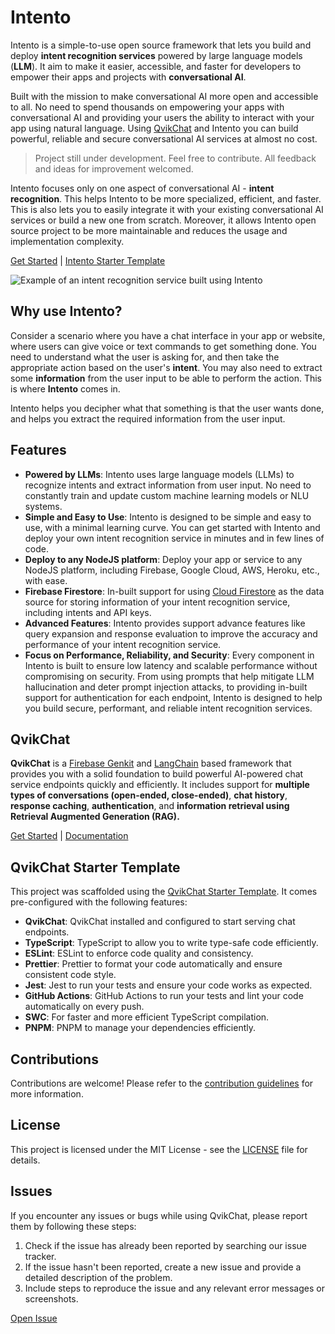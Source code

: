 # Intento

Intento is a simple-to-use open source framework that lets you build and deploy **intent recognition services** powered by large language models (**LLM**). It aim to make it easier, accessible, and faster for developers to empower their apps and projects with **conversational AI**.

Built with the mission to make conversational AI more open and accessible to all. No need to spend thousands on empowering your apps with conversational AI and providing your users the ability to interact with your app using natural language. Using [QvikChat](https://github.com/oconva/qvikchat) and Intento you can build powerful, reliable and secure conversational AI services at almost no cost.

<blockquote>
  Project still under development. Feel free to contribute. All feedback and ideas for improvement welcomed.
</blockquote>

Intento focuses only on one aspect of conversational AI - **intent recognition**. This helps Intento to be more specialized, efficient, and faster. This is also lets you to easily integrate it with your existing conversational AI services or build a new one from scratch. Moreover, it allows Intento open source project to be more maintainable and reduces the usage and implementation complexity.

[Get Started](https://intento.pkural.ca) | [Intento Starter Template](https://github.com/oconva/intento-starter-template)

![Example of an intent recognition service built using Intento](https://intento.pkural.ca/images/intento_irs_demo.svg)

## Why use Intento?

Consider a scenario where you have a chat interface in your app or website, where users can give voice or text commands to get something done. You need to understand what the user is asking for, and then take the appropriate action based on the user's **intent**. You may also need to extract some **information** from the user input to be able to perform the action. This is where **Intento** comes in.

Intento helps you decipher what that something is that the user wants done, and helps you extract the required information from the user input.

## Features

- **Powered by LLMs**: Intento uses large language models (LLMs) to recognize intents and extract information from user input. No need to constantly train and update custom machine learning models or NLU systems.
- **Simple and Easy to Use**: Intento is designed to be simple and easy to use, with a minimal learning curve. You can get started with Intento and deploy your own intent recognition service in minutes and in few lines of code.
- **Deploy to any NodeJS platform**: Deploy your app or service to any NodeJS platform, including Firebase, Google Cloud, AWS, Heroku, etc., with ease.
- **Firebase Firestore**: In-built support for using [Cloud Firestore](https://firebase.google.com/docs/firestore) as the data source for storing information of your intent recognition service, including intents and API keys.
- **Advanced Features**: Intento provides support advance features like query expansion and response evaluation to improve the accuracy and performance of your intent recognition service.
- **Focus on Performance, Reliability, and Security**: Every component in Intento is built to ensure low latency and scalable performance without compromising on security. From using prompts that help mitigate LLM hallucination and deter prompt injection attacks, to providing in-built support for authentication for each endpoint, Intento is designed to help you build secure, performant, and reliable intent recognition services.

## QvikChat

**QvikChat** is a [Firebase Genkit](https://github.com/firebase/genkit) and [LangChain](https://js.langchain.com/v0.2/docs/introduction/) based framework that provides you with a solid foundation to build powerful AI-powered chat service endpoints quickly and efficiently. It includes support for **multiple types of conversations (open-ended, close-ended)**, **chat history**, **response caching**, **authentication**, and **information retrieval using Retrieval Augmented Generation (RAG).**

[Get Started](https://qvikchat.pkural.ca/getting-started) | [Documentation](https://qvikchat.pkural.ca)

## QvikChat Starter Template

This project was scaffolded using the [QvikChat Starter Template](https://github.com/oconva/qvikchat-starter-template). It comes pre-configured with the following features:

- **QvikChat**: QvikChat installed and configured to start serving chat endpoints.
- **TypeScript**: TypeScript to allow you to write type-safe code efficiently.
- **ESLint**: ESLint to enforce code quality and consistency.
- **Prettier**: Prettier to format your code automatically and ensure consistent code style.
- **Jest**: Jest to run your tests and ensure your code works as expected.
- **GitHub Actions**: GitHub Actions to run your tests and lint your code automatically on every push.
- **SWC**: For faster and more efficient TypeScript compilation.
- **PNPM**: PNPM to manage your dependencies efficiently.

## Contributions

Contributions are welcome! Please refer to the [contribution guidelines](CONTRIBUTING.md) for more information.

## License

This project is licensed under the MIT License - see the [LICENSE](LICENSE) file for details.

## Issues

If you encounter any issues or bugs while using QvikChat, please report them by following these steps:

1. Check if the issue has already been reported by searching our issue tracker.
2. If the issue hasn't been reported, create a new issue and provide a detailed description of the problem.
3. Include steps to reproduce the issue and any relevant error messages or screenshots.

[Open Issue](https://github.com/oconva/intento/issues)
